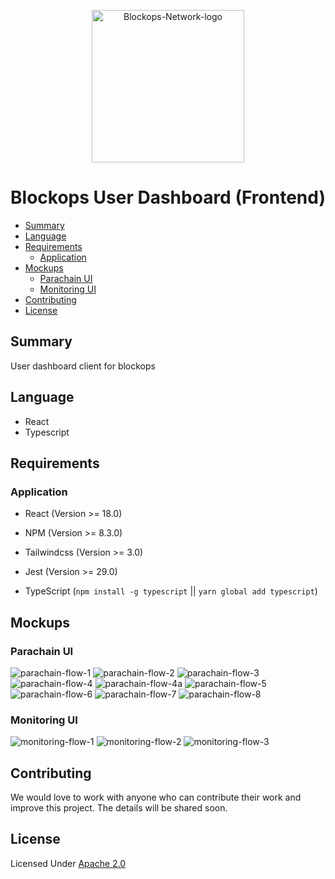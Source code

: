 <p align="center">
  <a href="https://app.blockops.network" title="Blockops Network">
    <img src="./assets/img/blockops-logo.png" alt="Blockops-Network-logo" width="244" />
  </a>
</p>

<h1 align="center">Blockops User Dashboard (Frontend)</h1>

- [Summary](#summary)
- [Language](#language)
- [Requirements](#requirements)
   - [Application](#application)
- [Mockups](#mockups)
  - [Parachain UI](#parachain-ui)
  - [Monitoring UI](#monitoring-ui)
- [Contributing](#contributing)
- [License](#license)


## Summary

 User dashboard client for blockops

## Language
- React
- Typescript

## Requirements

### Application

-   React (Version >= 18.0)

-   NPM  (Version >= 8.3.0)

-   Tailwindcss (Version >= 3.0)

-   Jest (Version >= 29.0)

-   TypeScript (`npm install -g typescript` || `yarn global add typescript`)

## Mockups

### Parachain UI

![parachain-flow-1](./assets/img/Parachain%20flow01.jpg)
![parachain-flow-2](./assets/img/Parachain%20flow02.jpg)
![parachain-flow-3](./assets/img/Parachain%20flow03.jpg)
![parachain-flow-4](./assets/img/Parachain%20flow04.jpg)
![parachain-flow-4a](./assets/img/providers.png)
![parachain-flow-5](./assets/img/Parachain%20flow05.jpg)
![parachain-flow-6](./assets/img/Parachain%20flow06.jpg)
![parachain-flow-7](./assets/img/Parachain%20flow07.jpg)
![parachain-flow-8](./assets/img/Parachain%20flow08.jpg)

### Monitoring UI
![monitoring-flow-1](./assets/img/Monitoring%201.jpg)
![monitoring-flow-2](./assets/img/Monitoring%202.jpg)
![monitoring-flow-3](./assets/img/Monitoring%203.jpg)

## Contributing
We would love to work with anyone who can contribute their work and improve this project. The details will be shared soon.

## License

Licensed Under [Apache 2.0](./LICENSE)